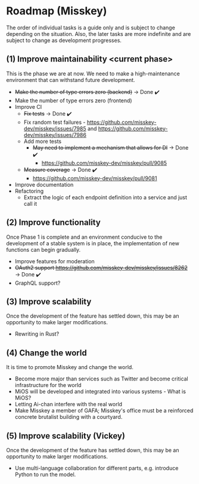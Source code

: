 # Roadmap (Misskey)
The order of individual tasks is a guide only and is subject to change depending on the situation.
Also, the later tasks are more indefinite and are subject to change as development progresses.

## (1) Improve maintainability \<current phase\>
This is the phase we are at now. We need to make a high-maintenance environment that can withstand future development.

- ~~Make the number of type errors zero (backend)~~ → Done ✔️
- Make the number of type errors zero (frontend)
- Improve CI
	- ~~Fix tests~~ → Done ✔️
	- Fix random test failures - https://github.com/misskey-dev/misskey/issues/7985 and https://github.com/misskey-dev/misskey/issues/7986
	- Add more tests
		- ~~May need to implement a mechanism that allows for DI~~ → Done ✔️
			- https://github.com/misskey-dev/misskey/pull/9085
	- ~~Measure coverage~~ → Done ✔️
		- https://github.com/misskey-dev/misskey/pull/9081
- Improve documentation
- Refactoring
	- Extract the logic of each endpoint definition into a service and just call it

## (2) Improve functionality
Once Phase 1 is complete and an environment conducive to the development of a stable system is in place, the implementation of new functions can begin gradually.

- Improve features for moderation
- ~~OAuth2 support https://github.com/misskey-dev/misskey/issues/8262~~ → Done ✔️
- GraphQL support?

## (3) Improve scalability
Once the development of the feature has settled down, this may be an opportunity to make larger modifications.

- Rewriting in Rust?

## (4) Change the world
It is time to promote Misskey and change the world.

- Become more major than services such as Twitter and become critical infrastructure for the world
- MiOS will be developed and integrated into various systems - What is MiOS?
- Letting Ai-chan interfere with the real world
- Make Misskey a member of GAFA; Misskey's office must be a reinforced concrete brutalist building with a courtyard.

## (5) Improve scalability (Vickey)
Once the development of the feature has settled down, this may be an opportunity to make larger modifications.

- Use multi-language collaboration for different parts, e.g. introduce Python to run the model.
